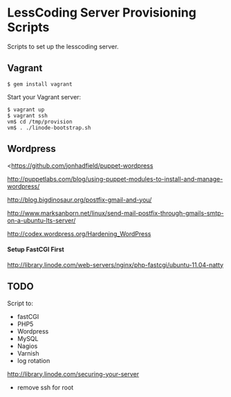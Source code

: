 # LessCoding Server Provisioning Scripts

Scripts to set up the lesscoding server.


## Vagrant

    $ gem install vagrant

Start your Vagrant server:

    $ vagrant up
    $ vagrant ssh
    vm$ cd /tmp/provision
    vm$ . ./linode-bootstrap.sh

## Wordpress

<https://github.com/jonhadfield/puppet-wordpress

<http://puppetlabs.com/blog/using-puppet-modules-to-install-and-manage-wordpress/>

<http://blog.bigdinosaur.org/postfix-gmail-and-you/>

<http://www.marksanborn.net/linux/send-mail-postfix-through-gmails-smtp-on-a-ubuntu-lts-server/>

<http://codex.wordpress.org/Hardening_WordPress>


#### Setup FastCGI First

<http://library.linode.com/web-servers/nginx/php-fastcgi/ubuntu-11.04-natty>


## TODO

Script to:

* fastCGI
* PHP5
* Wordpress
* MySQL
* Nagios
* Varnish
* log rotation



<http://library.linode.com/securing-your-server>
  - remove ssh for root
